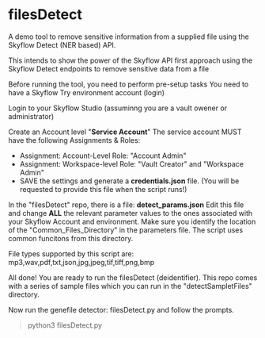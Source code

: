 # filesDetect

A demo tool to remove sensitive information from a supplied file using the Skyflow Detect (NER based) API.

This intends to show the power of the Skyflow API first approach using the Skyflow Detect endpoints to remove sensitive data from a file

Before running the tool, you need to perform pre-setup tasks
You need to have a Skyflow Try environment account (login)

Login to your Skyflow Studio (assuminng you are a vault owener or administrator)

Create an Account level "**Service Account**"
The service account MUST have the following Assignments & Roles:

- Assignment: Account-Level Role: "Account Admin"
- Assignment: Workspace-level Role: "Vault Creator" and "Workspace Admin"
- SAVE the settings and generate a **credentials.json** file. (You will be requested to provide this file when the script runs!)

In the "filesDetect" repo, there is a file: **detect_params.json**
Edit this file and change **ALL** the relevant parameter values to the ones associated with your Skyflow Account and environment.
Make sure you identify the location of the "Common_Files_Directory" in the parameters file. The script uses common funcitons from this directory.

File types supported by this script are:
mp3,wav,pdf,txt,json,jpg,jpeg,tif,tiff,png,bmp

All done! You are ready to run the filesDetect (deidentifier).
This repo comes with a series of sample files which you can run in the "detectSampletFiles" directory.

Now run the genefile detector: filesDetect.py and follow the prompts.

> python3 filesDetect.py
